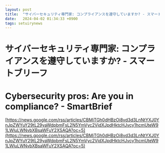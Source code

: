 ```yaml
---
layout: post
title:  "サイバーセキュリティ専門家: コンプライアンスを遵守していますか? - スマートブリーフ"
date:   2024-04-02 01:34:33 +0900
tags: setuirynews 
---
```


# サイバーセキュリティ専門家: コンプライアンスを遵守していますか? - スマートブリーフ



# Cybersecurity pros: Are you in compliance? - SmartBrief

[https://news.google.com/rss/articles/CBMiTGh0dHBzOi8vd3d3LnNtYXJ0YnJpZWYuY29tL29yaWdpbmFsL2N5YmVyc2VjdXJpdHktcHJvcy1hcmUteW91LWluLWNvbXBsaWFuY2XSAQA?oc=5](https://news.google.com/rss/articles/CBMiTGh0dHBzOi8vd3d3LnNtYXJ0YnJpZWYuY29tL29yaWdpbmFsL2N5YmVyc2VjdXJpdHktcHJvcy1hcmUteW91LWluLWNvbXBsaWFuY2XSAQA?oc=5)

